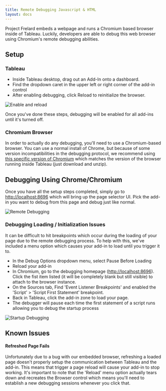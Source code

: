 ```yaml
---
title: Remote Debugging Javascript & HTML
layout: docs
---
```


Project Frelard embeds a webpage and runs a Chromium based browser inside of Tableau. Luckily, developers are able to debug this web browser using Chromium's remote debugging abilities.

## Setup
### Tableau
* Inside Tableau desktop, drag out an Add-In onto a dashboard.
* Find the dropdown caret in the upper left or right corner of the add-in control
* After enabling debugging, click Reload to reinitialize the browser.

![Enable and reload]({{site.baseurl}}/assets/TcNTYA9566.gif)

Once you've done these steps, debugging will be enabled for all add-ins until it's turned off.

### Chromium Browser
In order to actually do any debugging, you'll need to use a Chromium-based browser. You can use a normal install of Chrome, but because of some version incompatibilities in the debugging protocol, we recommend using [this specific version of Chromium](https://www.googleapis.com/download/storage/v1/b/chromium-browser-snapshots/o/Win%2F352221%2Fchrome-win32.zip?generation=1443839123039000&alt=media) which matches the version of the browser running inside Tableau (just download and unzip).

## Debugging Using Chrome/Chromium
Once you have all the setup steps completed, simply go to [http://localhost:8696](http://localhost:8696) which will bring up the page selector UI. Pick the add-in you want to debug from this page and debug just like normal.

![Remote Debugging]({{site.baseurl}}/assets/UsWdJEnOiR.gif)

### Debugging Loading / Initialization Issues
It can be difficult to hit breakpoints which occur during the loading of your page due to the remote debugging process. To help with this, we've included a menu option which causes your add-in to load until you trigger it to.
* In the Debug Options dropdown menu, select Pause Before Loading
* Reload your add-in
* In Chromium, go to the debugging homepage ([http://localhost:8696](http://localhost:8696)). Click the fist item listed (it will be completely blank but still visible) to attach to the browser instance.
* On the Sources tab, Find 'Event Listener Breakpoints' and enabled the 'Script' > 'Script First Statement' breakpoint.
* Back in Tableau, click the add-in zone to load your page.
* The debugger will pause each time the first statement of a script runs allowing you to debug the startup process

![Startup Debugging]({{site.baseurl}}/assets/foucUWBiUJ.gif)

## Known Issues
#### Refreshed Page Fails
Unfortunately due to a bug with our embedded browser, refreshing a loaded page doesn't properly setup the communication between Tableau and the add-in. This means that trigger a page reload will cause your add-in to stop working. It's important to note that the 'Reload' menu option actually tears down and recreates the Browser control which means you'll need to establish a new debugging sessions whenever you click that.

